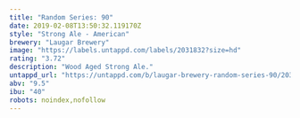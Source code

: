 ```yaml
---
title: "Random Series: 90"
date: 2019-02-08T13:50:32.119170Z
style: "Strong Ale - American"
brewery: "Laugar Brewery"
image: "https://labels.untappd.com/labels/2031832?size=hd"
rating: "3.72"
description: "Wood Aged Strong Ale."
untappd_url: "https://untappd.com/b/laugar-brewery-random-series-90/2031832"
abv: "9.5"
ibu: "40"
robots: noindex,nofollow
---
```

